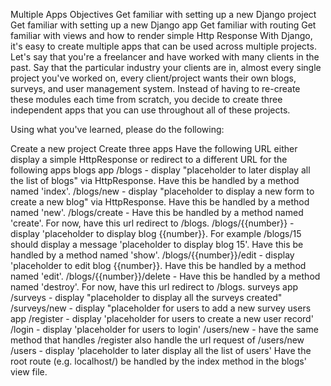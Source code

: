 Multiple Apps
Objectives
Get familiar with setting up a new Django project
Get familiar with setting up a new Django app
Get familiar with routing
Get familiar with views and how to render simple Http Response
With Django, it's easy to create multiple apps that can be used across multiple projects.  Let's say that you're a freelancer and have worked with many clients in the past.  Say that the particular industry your clients are in, almost every single project you've worked on, every client/project wants their own blogs, surveys, and user management system.  Instead of having to re-create these modules each time from scratch, you decide to create three independent apps that you can use throughout all of these projects.

Using what you've learned, please do the following:

Create a new project 
Create three apps
Have the following URL either display a simple HttpResponse or redirect to a different URL for the following apps
blogs app
/blogs - display "placeholder to later display all the list of blogs" via HttpResponse. Have this be handled by a method named 'index'.
/blogs/new - display "placeholder to display a new form to create a new blog" via HttpResponse. Have this be handled by a method named 'new'.
/blogs/create - Have this be handled by a method named 'create'.  For now, have this url redirect to /blogs.
/blogs/{{number}} - display 'placeholder to display blog {{number}}.  For example /blogs/15 should display a message 'placeholder to display blog 15'.  Have this be handled by a method named 'show'.
/blogs/{{number}}/edit - display 'placeholder to edit blog {{number}}.  Have this be handled by a method named 'edit'.
/blogs/{{number}}/delete - Have this be handled by a method named 'destroy'. For now, have this url redirect to /blogs. 
surveys app
/surveys - display "placeholder to display all the surveys created"
/surveys/new - display "placeholder for users to add a new survey
users app
/register - display 'placeholder for users to create a new user record'
/login - display 'placeholder for users to login' 
/users/new - have the same method that handles /register also handle the url request of /users/new
/users - display 'placeholder to later display all the list of users'
Have the root route (e.g. localhost/) be handled by the index method in the blogs' view file.